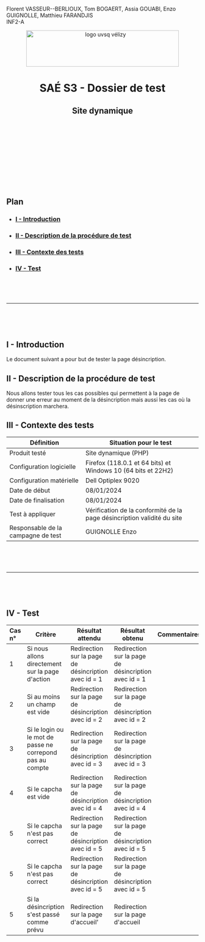 Florent VASSEUR--BERLIOUX, Tom BOGAERT, Assia GOUABI, Enzo GUIGNOLLE, Matthieu FARANDJIS<br>
INF2-A

<div align="center">
<img height="95" width="400" src="../img/IUT_Velizy_Villacoublay_logo_2020_ecran.png" title="logo uvsq vélizy"/>

# SAÉ S3 - Dossier de test
## Site dynamique

<br><br>

</div>

<br><br><br><br><br><br><br>

## Plan
- ### [I - Introduction](#I)
- ### [II - Description de la procédure de test](#II)
- ### [III - Contexte des tests](#III)
- ### [IV - Test](#IV)


<br><br><br>

----------

<br><br><br>

## <a name="I"></a>I - Introduction

Le document suivant a pour but de tester la page désincription.
<br>

## <a name="II"></a>II - Description de la procédure de test

Nous allons tester tous les cas possibles qui permettent à la page de donner une erreur au moment de la désincription mais aussi les cas où la désinscription marchera.
<br>

## <a name="III"></a>III - Contexte des tests

| Définition                         | Situation pour le test                                                  |
|------------------------------------|-------------------------------------------------------------------------|
| Produit testé                      | Site dynamique (PHP)                                                    |
| Configuration logicielle           | Firefox (118.0.1 et 64 bits) et<br/>Windows 10 (64 bits et 22H2)        |
| Configuration matérielle           | Dell Optiplex 9020                                                      |
| Date de début                      | 08/01/2024                                                              |
| Date de finalisation               | 08/01/2024                                                              |
| Test à appliquer                   | Vérification de la conformité de la page désincription validité du site |
| Responsable de la campagne de test | GUIGNOLLE Enzo                                                          |


<br><br><br>

----------

<br><br><br>

## <a name="IV"></a>IV - Test

| Cas n° | Critère                                                   | Résultat attendu                                     | Résultat obtenu                                      | Commentaires |
|:-------|-----------------------------------------------------------|------------------------------------------------------|------------------------------------------------------|--------------|
| 1      | Si nous allons directement sur la page d'action           | Redirection sur la page de désincription avec id = 1 | Redirection sur la page de désincription avec id = 1 |              |
| 2      | Si au moins un champ est vide                             | Redirection sur la page de désincription avec id = 2 | Redirection sur la page de désincription avec id = 2 |              |
| 3      | Si le login ou le mot de passe ne correpond pas au compte | Redirection sur la page de désincription avec id = 3 | Redirection sur la page de désincription avec id = 3 |              |
| 4      | Si le capcha est vide                                     | Redirection sur la page de désincription avec id = 4 | Redirection sur la page de désincription avec id = 4 |              |
| 5      | Si le capcha n'est pas correct                            | Redirection sur la page de désincription avec id = 5 | Redirection sur la page de désincription avec id = 5 |              |
| 5      | Si le capcha n'est pas correct                            | Redirection sur la page de désincription avec id = 5 | Redirection sur la page de désincription avec id = 5 |              |
| 5      | Si la désincription s'est passé comme prévu               | Redirection sur la page d'accueil'                   | Redirection sur la page d'accueil                    |              |